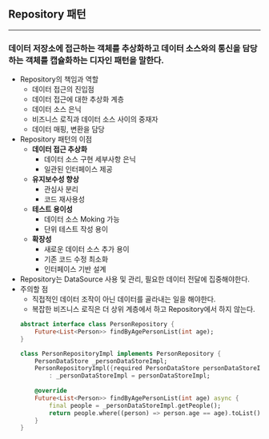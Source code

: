 ## Repository 패턴
---
### 데이터 저장소에 접근하는 객체를 추상화하고 데이터 소스와의 통신을 담당하는 객체를 캡슐화하는 디자인 패턴을 말한다.
- Repository의 책임과 역할
	- 데이터 접근의 진입점
	- 데이터 접근에 대한 추상화 계층
	- 데이터 소스 은닉
	- 비즈니스 로직과 데이터 소스 사이의 중재자
	- 데이터 매핑, 변환을 담당
- Repository 패턴의 이점
	- **데이터 접근 추상화**
		- 데이터 소스 구현 세부사항 은닉
		- 일관된 인터페이스 제공
	- **유지보수성 향상**
		- 관심사 분리
		- 코드 재사용성
	- **테스트 용이성**
		- 데이터 소스 Moking 가능
		- 단위 테스트 작성 용이
	- **확장성**
		- 새로운 데이터 소스 추가 용이
		- 기존 코드 수정 최소화
		- 인터페이스 기반 설계
- Repository는 DataSource 사용 및 관리, 필요한 데이터 전달에 집중해야한다.
- 주의할 점
	- 직접적인 데이터 조작이 아닌 데이터를 골라내는 일을 해야한다.
	- 복잡한 비즈니스 로직은 더 상위 계층에서 하고 Repository에서 하지 않는다.
	```dart
	abstract interface class PersonRepository {
		Future<List<Person>> findByAgePersonList(int age);
	}

	class PersonRepositoryImpl implements PersonRepository {
		PersonDataStore _personDataStoreImpl;
		PersonRepositoryImpl({required PersonDataStore personDataStoreImpl})
			: _personDataStoreImpl = personDataStoreImpl;
			
		@override
		Future<List<Person>> findByAgePersonList(int age) async {
			final people = _personDataStoreImpl.getPeople();
			return people.where((person) => person.age == age).toList();
		}
	}
	```